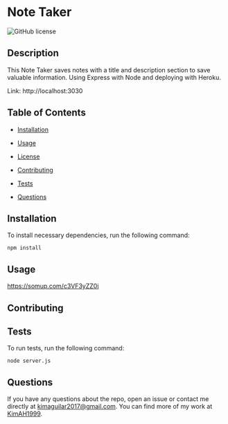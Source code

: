 # Note Taker
![GitHub license](https://img.shields.io/badge/license-None/N/a-blue.svg)

## Description

This Note Taker saves notes with a title and description section to save valuable information. Using Express with Node and deploying with Heroku.

Link: http://localhost:3030
## Table of Contents 

* [Installation](#installation)

* [Usage](#usage)

* [License](#license)

* [Contributing](#contributing)

* [Tests](#tests)

* [Questions](#questions)

## Installation

To install necessary dependencies, run the following command:

```
npm install
```

## Usage

https://somup.com/c3VF3yZZ0i
  
## Contributing



## Tests

To run tests, run the following command:

```
node server.js
```

## Questions

If you have any questions about the repo, open an issue or contact me directly at kimaguilar2017@gmail.com. You can find more of my work at [KimAH1999](https://github.com/KimAH1999/).

